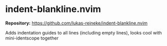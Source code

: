 # indent-blankline.nvim

**Repository:** https://github.com/lukas-reineke/indent-blankline.nvim

Adds indentation guides to all lines (including empty lines), looks cool with mini-identscope together
